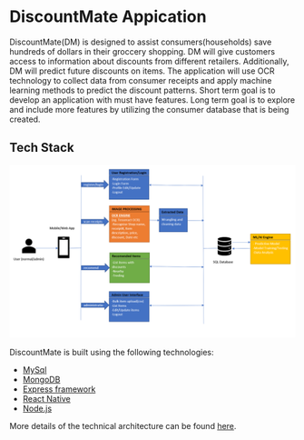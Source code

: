 # DiscountMate Appication

DiscountMate(DM) is designed to assist consumers(households) save hundreds of dollars in their groccery shopping. DM will give customers access to information about discounts from different retailers. Additionally, DM will predict future discounts on items. The application will use OCR technology to collect data from consumer receipts and apply machine learning methods to predict the discount patterns.
Short term goal is to develop an application with must have features. Long term goal is to explore and include more features by utilizing the consumer database that is being created.


## Tech Stack

![Architecture Diagram](documentation/architecture-diagram.png "Architecture Diagram")

DiscountMate is built using the following technologies:

- [MySql](https://www.mysql.com/)
- [MongoDB](https://www.mongodb.com/)
- [Express framework](https://expressjs.com/)
- [React Native](https://reactnative.dev/)
- [Node.js](https://nodejs.org/)

More details of the technical architecture can be found [here](documentation/technical-architecture.md).
